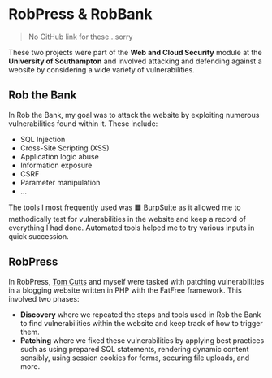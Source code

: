 # RobPress & RobBank
 
> No GitHub link for these...sorry

These two projects were part of the **Web and Cloud Security** module at the **University of Southampton** and involved attacking and defending against a website by considering a wide variety of vulnerabilities.

## Rob the Bank

In Rob the Bank, my goal was to attack the website by exploiting numerous vulnerabilities found within it. These include:

- SQL Injection
- Cross-Site Scripting (XSS)
- Application logic abuse
- Information exposure
- CSRF
- Parameter manipulation
- ...

The tools I most frequently used was [🟧 BurpSuite](https://portswigger.net/burp) as it allowed me to methodically test for vulnerabilities in the website and keep a record of everything I had done. Automated tools helped me to try various inputs in quick succession.

## RobPress

In RobPress, [Tom Cutts](https://github.com/Spratt93) and myself were tasked with patching vulnerabilities in a blogging website written in PHP with the FatFree framework. This involved two phases:

- **Discovery** where we repeated the steps and tools used in Rob the Bank to find vulnerabilities within the website and keep track of how to trigger them.
- **Patching** where we fixed these vulnerabilities by applying best practices such as using prepared SQL statements, rendering dynamic content sensibly, using session cookies for forms, securing file uploads, and more.